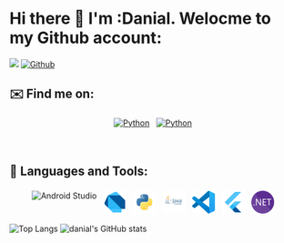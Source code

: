 # Hi there 👋 I'm :Danial. Welocme to my Github account:
![](https://visitor-badge.laobi.icu/badge?page_id=danial-riazati.danial-riazati)
[![Github](https://img.shields.io/github/followers/danial-riazati?label=Follow&style=social)](https://github.com/danial-riazati)

## ✉️ Find me on:


<p align="center">
 <a href="https://linkedin.com/in/danial-riazati" target="_blank" rel="noopener noreferrer"> <img src="https://cdn.jsdelivr.net/npm/simple-icons@v3/icons/linkedin.svg" alt="Python" height="40" style="vertical-align:top; margin:4px"></a>
 <a href="mailto:dnr1380@gmail.com"> <img src="https://cdn.jsdelivr.net/npm/simple-icons@v3/icons/gmail.svg" alt="Python" height="40" style="vertical-align:top; margin:4px"></a>
</p>

<br />

## 🧰 Languages and Tools:
<p align="center">
  <img src="https://www.freepnglogos.com/uploads/android-logo-png/android-logo-android-studio-appjoy-25.png" alt="Android Studio" height="40" style="vertical-align:top; margin:4px">
  <img src="https://raw.githubusercontent.com/github/explore/80688e429a7d4ef2fca1e82350fe8e3517d3494d/topics/dart/dart.png" alt="Android Studio" height="40" style="vertical-align:top; margin:4px">
<img src="https://raw.githubusercontent.com/github/explore/80688e429a7d4ef2fca1e82350fe8e3517d3494d/topics/python/python.png" alt="Python" height="40" style="vertical-align:top; margin:4px">
<img src="https://raw.githubusercontent.com/github/explore/80688e429a7d4ef2fca1e82350fe8e3517d3494d/topics/java/java.png" alt="Java" height="40" style="vertical-align:top; margin:4px">
<img src="https://raw.githubusercontent.com/github/explore/80688e429a7d4ef2fca1e82350fe8e3517d3494d/topics/visual-studio-code/visual-studio-code.png" alt="VS Code" height="40" style="vertical-align:top; margin:4px">
<img src="https://raw.githubusercontent.com/github/explore/80688e429a7d4ef2fca1e82350fe8e3517d3494d/topics/flutter/flutter.png" alt="Flutter" height="40" style="vertical-align:top; margin:4px">
<img src="https://raw.githubusercontent.com/github/explore/80688e429a7d4ef2fca1e82350fe8e3517d3494d/topics/dotnet/dotnet.png" alt="dotnet" height="40" style="vertical-align:top; margin:4px">
  
  
</p>

![Top Langs](https://github-readme-stats.vercel.app/api/top-langs/?username=danial-riazati&theme=light)
![danial's GitHub stats](https://github-readme-stats.vercel.app/api?username=danial-riazati&theme=light&show_icons=true)

<!--
